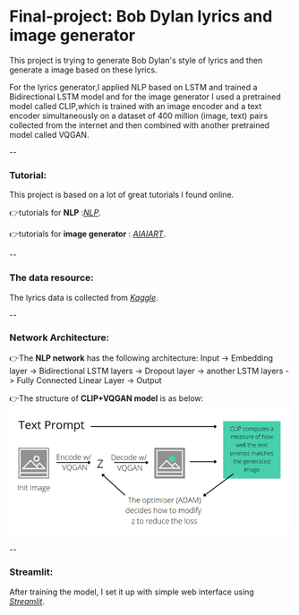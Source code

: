 # Final-project: Bob Dylan lyrics and image generator
This project is trying to generate Bob Dylan's style of lyrics and then generate a image based on these lyrics.

For the lyrics generator,I applied NLP based on LSTM and trained a Bidirectional LSTM model and for the image generator I used a pretrained model called CLIP,which is trained with an image encoder and a text encoder simultaneously on a dataset of 400 million (image, text) pairs collected from the internet and then combined with another pretrained model called VQGAN.

--
### Tutorial:
This project is based on a lot of great tutorials I found online.

:point_right:tutorials for **NLP**  :*[NLP](https://www.youtube.com/watch?v=ZMudJXhsUpY)*.


:point_right:tutorials for **image generator** : *[AIAIART](https://www.youtube.com/watch?v=dWCM-_V4hz8&list=PL23FjyM69j910zCdDFVWcjSIKHbSB7NE8&index=3)*.


--
### The data resource:
The lyrics data is collected from *[Kaggle](https://www.kaggle.com/datasets/terminate9298/songs-lyrics?select=lyrics.csv)*.


--
### Network Architecture:
:point_right:The **NLP network** has the following architecture: Input -> Embedding layer -> Bidirectional LSTM layers -> Dropout layer -> another LSTM layers -> Fully Connected Linear Layer -> Output

:point_right:The structure of **CLIP+VQGAN model** is as below:
![alt text](model.png)

--
### Streamlit:
After training the model, I set it up with simple web interface using *[Streamlit](https://streamlit.io/)*.